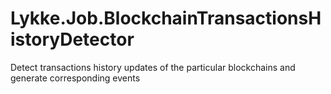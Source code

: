 # Lykke.Job.BlockchainTransactionsHistoryDetector
Detect transactions history updates of the particular blockchains and generate corresponding events
